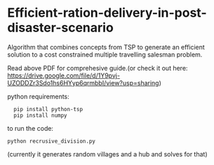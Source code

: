 # Efficient-ration-delivery-in-post-disaster-scenario
Algorithm that combines concepts from TSP to generate an efficient solution to a cost constrained multiple travelling salesman problem. 

Read above PDF for comprehesive guide.(or check it out here: https://drive.google.com/file/d/1Y9pvj-UZODDZr3Sdo1hs6HYyp6qrmbbI/view?usp=sharing)

python requirements:

```
  pip install python-tsp
  pip install numpy
```

to run the code:
```
python recrusive_division.py
```

(currently it generates random villages and a hub and solves for that)
